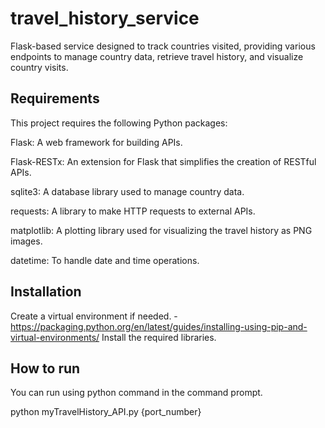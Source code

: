 # travel_history_service
 Flask-based service designed to track countries visited, providing various endpoints to manage country data, retrieve travel history, and visualize country visits.
 
## Requirements
This project requires the following Python packages:

Flask: A web framework for building APIs.

Flask-RESTx: An extension for Flask that simplifies the creation of RESTful APIs.

sqlite3: A database library used to manage country data.

requests: A library to make HTTP requests to external APIs.

matplotlib: A plotting library used for visualizing the travel history as PNG images.

datetime: To handle date and time operations.

## Installation

Create a virtual environment if needed. - https://packaging.python.org/en/latest/guides/installing-using-pip-and-virtual-environments/
Install the required libraries.

## How to run

You can run using python command in the command prompt.

python myTravelHistory_API.py {port_number}
